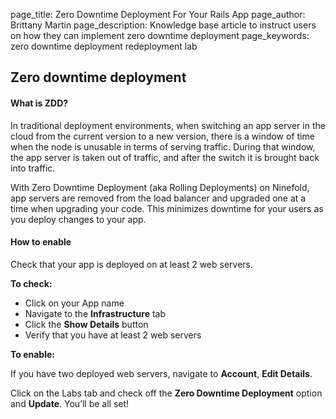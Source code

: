 page_title:       Zero Downtime Deployment For Your Rails App
page_author:      Brittany Martin
page_description: Knowledge base article to instruct users on how they can implement zero downtime deployment 
page_keywords:    zero downtime deployment redeployment lab 

## Zero downtime deployment

#### What is ZDD?

In traditional deployment environments, when switching an app server in the cloud from the current version to a new version, there is a window of time when the node is unusable in terms of serving traffic. During that window, the app server is taken out of traffic, and after the switch it is brought back into traffic.

With Zero Downtime Deployment (aka Rolling Deployments) on Ninefold, app servers are removed from the load balancer and upgraded one at a time when upgrading your code. This minimizes downtime for your users as you deploy changes to your app. 

#### How to enable 

Check that your app is deployed on at least 2 web servers.

__To check:__

* Click on your App name
* Navigate to the __Infrastructure__ tab
* Click the __Show Details__ button
* Verify that you have at least 2 web servers

__To enable:__

If you have two deployed web servers, navigate to __Account__, __Edit Details__.

Click on the Labs tab and check off the __Zero Downtime Deployment__ option and __Update__. You’ll be all set!
